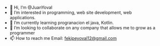 - 👋 Hi, I’m @JuanYoval
- 👀 I’m interested in programming, web site development, web applications.
- 🌱 I’m currently learning progranacion el java, Kotlin.
- 💞️ I’m looking to collaborate on any company that allows me to grow as a programmer
- 📫 How to reach me  Email: fekipeyoval12@gmail.com

<!---
JuanYoval/JuanYoval is a ✨ special ✨ repository because its `README.md` (this file) appears on your GitHub profile.
You can click the Preview link to take a look at your changes.
--->
